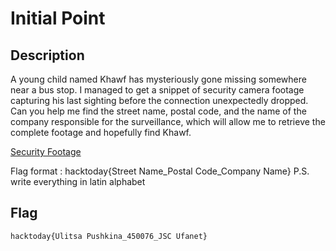 # Initial Point

## Description

A young child named Khawf has mysteriously gone missing somewhere near a bus stop. I managed to get a snippet of security camera footage capturing his last sighting before the connection unexpectedly dropped. Can you help me find the street name, postal code, and the name of the company responsible for the surveillance, which will allow me to retrieve the complete footage and hopefully find Khawf.

[Security Footage](https://mega.nz/file/hik3UCBR#urCyGfMdxo2HOBEFee4fXAJ5TRH_fGYMG-FgXT4PJgQ)

Flag format : hacktoday{Street Name_Postal Code_Company Name}
P.S. write everything in latin alphabet

## Flag
`hacktoday{Ulitsa Pushkina_450076_JSC Ufanet}`
